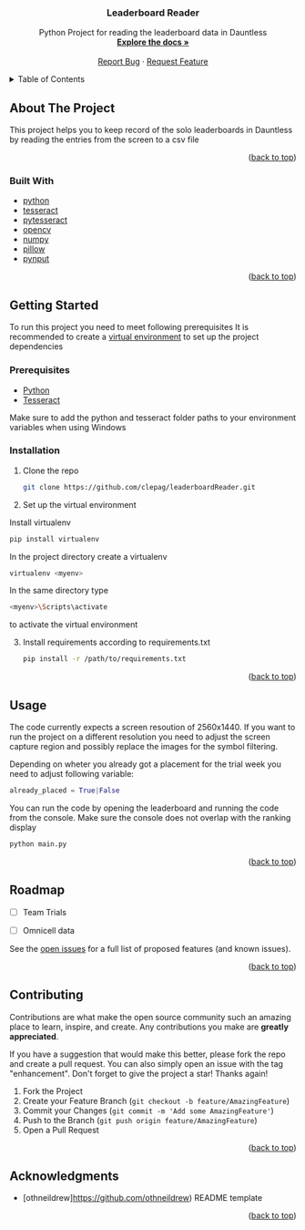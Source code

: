 <div id="top"></div>

<h3 align="center">Leaderboard Reader</h3>

  <p align="center">
    Python Project for reading the leaderboard data in Dauntless
    <br />
    <a href="https://github.com/clepag/leaderboardReader"><strong>Explore the docs »</strong></a>
    <br />
    <br />
    <a href="https://github.com/clepag/leaderboardReader/issues">Report Bug</a>
    ·
    <a href="https://github.com/clepag/leaderboardReader/issues">Request Feature</a>
  </p>
</div>



<!-- TABLE OF CONTENTS -->
<details>
  <summary>Table of Contents</summary>
  <ol>
    <li>
      <a href="#about-the-project">About The Project</a>
      <ul>
        <li><a href="#built-with">Built With</a></li>
      </ul>
    </li>
    <li>
      <a href="#getting-started">Getting Started</a>
      <ul>
        <li><a href="#prerequisites">Prerequisites</a></li>
        <li><a href="#installation">Installation</a></li>
      </ul>
    </li>
    <li><a href="#usage">Usage</a></li>
    <li><a href="#roadmap">Roadmap</a></li>
    <li><a href="#acknowledgments">Acknowledgments</a></li>
  </ol>
</details>



<!-- ABOUT THE PROJECT -->
## About The Project

This project helps you to keep record of the solo leaderboards in Dauntless by reading the entries from the screen to a csv file

<p align="right">(<a href="#top">back to top</a>)</p>



### Built With

* [python](https://www.python.org/)
* [tesseract](https://github.com/tesseract-ocr/tesseract)
* [pytesseract](https://github.com/madmaze/pytesseract)
* [opencv](https://github.com/opencv/opencv-python)
* [numpy](https://numpy.org/)
* [pillow](https://python-pillow.org/)
* [pynput](https://github.com/moses-palmer/pynput)

<p align="right">(<a href="#top">back to top</a>)</p>

<!-- GETTING STARTED -->
## Getting Started

To run this project you need to meet following prerequisites
It is recommended to create a [virtual environment](https://docs.python.org/3/tutorial/venv.html) to set up the project dependencies

### Prerequisites

* [Python](https://www.python.org/downloads/)
* [Tesseract](https://github.com/tesseract-ocr/tesseract#installing-tesseract)


Make sure to add the python and tesseract folder paths to your environment variables when using Windows

### Installation

1. Clone the repo
   ```sh
   git clone https://github.com/clepag/leaderboardReader.git
   ```
2. Set up the virtual environment
  
  Install virtualenv 
   ```sh
   pip install virtualenv
   ```
   
   In the project directory create a virtualenv
   ```sh
   virtualenv <myenv>
   ```
   
   In the same directory type
   ```sh
   <myenv>\Scripts\activate
   ```
   to activate the virtual environment
   
3. Install requirements according to requirements.txt
   ```sh
   pip install -r /path/to/requirements.txt
   ```

<p align="right">(<a href="#top">back to top</a>)</p>



<!-- USAGE EXAMPLES -->
## Usage

The code currently expects a screen resoution of 2560x1440. If you want to run the project on a different resolution you need to adjust the screen capture region and possibly replace the images for the symbol filtering.

Depending on wheter you already got a placement for the trial week you need to adjust following variable:
   ```py
   already_placed = True|False
   ```
You can run the code by opening the leaderboard and running the code from the console. Make sure the console does not overlap with the ranking display
   ```sh
   python main.py
   ```

<p align="right">(<a href="#top">back to top</a>)</p>



<!-- ROADMAP -->
## Roadmap

- [ ] Team Trials
- [ ] Omnicell data


See the [open issues](https://github.com/clepag/leaderboardReader/issues) for a full list of proposed features (and known issues).

<p align="right">(<a href="#top">back to top</a>)</p>



<!-- CONTRIBUTING -->
## Contributing

Contributions are what make the open source community such an amazing place to learn, inspire, and create. Any contributions you make are **greatly appreciated**.

If you have a suggestion that would make this better, please fork the repo and create a pull request. You can also simply open an issue with the tag "enhancement".
Don't forget to give the project a star! Thanks again!

1. Fork the Project
2. Create your Feature Branch (`git checkout -b feature/AmazingFeature`)
3. Commit your Changes (`git commit -m 'Add some AmazingFeature'`)
4. Push to the Branch (`git push origin feature/AmazingFeature`)
5. Open a Pull Request

<p align="right">(<a href="#top">back to top</a>)</p>



<!-- ACKNOWLEDGMENTS -->
## Acknowledgments

* [othneildrew]https://github.com/othneildrew) README template

<p align="right">(<a href="#top">back to top</a>)</p>

